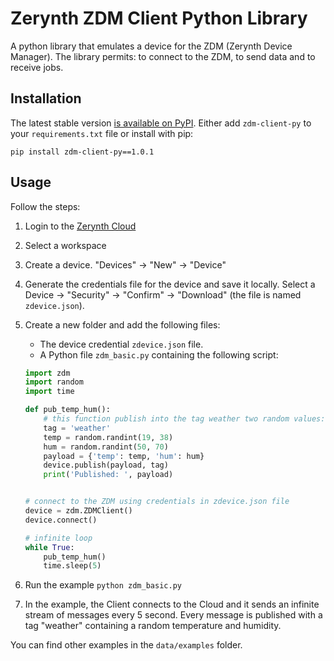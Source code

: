 # Zerynth ZDM Client Python Library

A python library that emulates a device for the  ZDM (Zerynth Device Manager).
The library permits: to connect to the ZDM, to send data and to receive jobs.

## Installation

The latest stable version [is available on PyPI](https://pypi.org/project/zdm-client-py/). Either add `zdm-client-py` to your `requirements.txt` file or install with pip:
```
pip install zdm-client-py==1.0.1
```
    
## Usage

Follow the steps:

1. Login to the [Zerynth Cloud](https://cloud.zerynth.com) 
2. Select a workspace
3. Create a device. "Devices" -> "New" -> "Device"
4. Generate the credentials file for the device and save it locally. Select a Device -> "Security" -> "Confirm" -> "Download" (the file is named `zdevice.json`).
5. Create a new folder and add the following files:
    - The device credential `zdevice.json` file. 
    - A Python file `zdm_basic.py` containing the following script:

    ```python
    import zdm
    import random
    import time

    def pub_temp_hum():
        # this function publish into the tag weather two random values: the temperature and the humidity
        tag = 'weather'
        temp = random.randint(19, 38)
        hum = random.randint(50, 70)
        payload = {'temp': temp, 'hum': hum}
        device.publish(payload, tag)
        print('Published: ', payload)


    # connect to the ZDM using credentials in zdevice.json file
    device = zdm.ZDMClient()
    device.connect()

    # infinite loop
    while True:
        pub_temp_hum()
        time.sleep(5)
    ```
  5. Run the example `python zdm_basic.py`
  6. In the example, the Client connects to the Cloud and it sends an infinite stream of messages every 5 second. Every message is published with a tag "weather" containing a random temperature and humidity.

You can find other examples in the `data/examples` folder.


